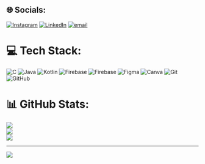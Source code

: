 
## 🌐 Socials:
[![Instagram](https://img.shields.io/badge/Instagram-%23E4405F.svg?logo=Instagram&logoColor=white)](https://instagram.com/the.aditya01) [![LinkedIn](https://img.shields.io/badge/LinkedIn-%230077B5.svg?logo=linkedin&logoColor=white)](https://linkedin.com/in/the-aditya) [![email](https://img.shields.io/badge/Email-D14836?logo=gmail&logoColor=white)](mailto:adityaars2002@gmail.com) 

# 💻 Tech Stack:
![C](https://img.shields.io/badge/c-%2300599C.svg?style=for-the-badge&logo=c&logoColor=white) ![Java](https://img.shields.io/badge/java-%23ED8B00.svg?style=for-the-badge&logo=openjdk&logoColor=white) ![Kotlin](https://img.shields.io/badge/kotlin-%237F52FF.svg?style=for-the-badge&logo=kotlin&logoColor=white) ![Firebase](https://img.shields.io/badge/firebase-%23039BE5.svg?style=for-the-badge&logo=firebase) ![Firebase](https://img.shields.io/badge/firebase-a08021?style=for-the-badge&logo=firebase&logoColor=ffcd34) ![Figma](https://img.shields.io/badge/figma-%23F24E1E.svg?style=for-the-badge&logo=figma&logoColor=white) ![Canva](https://img.shields.io/badge/Canva-%2300C4CC.svg?style=for-the-badge&logo=Canva&logoColor=white) ![Git](https://img.shields.io/badge/git-%23F05033.svg?style=for-the-badge&logo=git&logoColor=white) ![GitHub](https://img.shields.io/badge/github-%23121011.svg?style=for-the-badge&logo=github&logoColor=white)
# 📊 GitHub Stats:
![](https://github-readme-stats.vercel.app/api?username=adityaars2002&theme=dark&hide_border=false&include_all_commits=false&count_private=false)<br/>
![](https://nirzak-streak-stats.vercel.app/?user=adityaars2002&theme=dark&hide_border=false)<br/>
![](https://github-readme-stats.vercel.app/api/top-langs/?username=adityaars2002&theme=dark&hide_border=false&include_all_commits=false&count_private=false&layout=compact)

---
[![](https://visitcount.itsvg.in/api?id=adityaars2002&icon=0&color=0)](https://visitcount.itsvg.in)

<!-- Proudly created with GPRM ( https://gprm.itsvg.in ) -->
